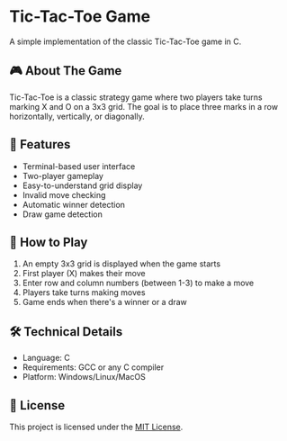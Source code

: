 # Tic-Tac-Toe Game

A simple implementation of the classic Tic-Tac-Toe game in C.

## 🎮 About The Game

Tic-Tac-Toe is a classic strategy game where two players take turns marking X and O on a 3x3 grid. The goal is to place three marks in a row horizontally, vertically, or diagonally.

## 🚀 Features

- Terminal-based user interface
- Two-player gameplay
- Easy-to-understand grid display
- Invalid move checking
- Automatic winner detection
- Draw game detection

## 🎯 How to Play

1. An empty 3x3 grid is displayed when the game starts
2. First player (X) makes their move
3. Enter row and column numbers (between 1-3) to make a move
4. Players take turns making moves
5. Game ends when there's a winner or a draw

## 🛠️ Technical Details

- Language: C
- Requirements: GCC or any C compiler
- Platform: Windows/Linux/MacOS

## 📝 License

This project is licensed under the [MIT License](LICENSE).
